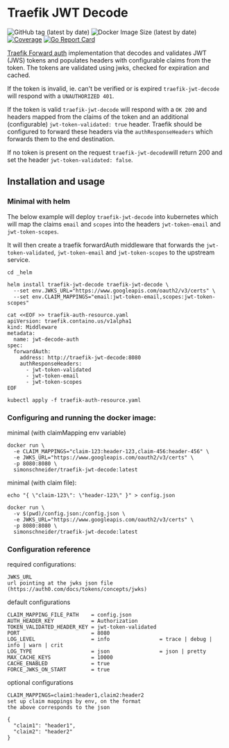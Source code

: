 # Traefik JWT Decode

![GitHub tag (latest by date)](https://img.shields.io/github/v/tag/SimonSchneider/traefik-jwt-decode)
![Docker Image Size (latest by date)](https://img.shields.io/docker/image-size/simonschneider/traefik-jwt-decode)
[![Coverage](http://gocover.io/_badge/github.com/SimonSchneider/traefik-jwt-decode/decoder)](http://gocover.io/github.com/SimonSchneider/traefik-jwt-decode/decoder)
[![Go Report Card](https://goreportcard.com/badge/github.com/SimonSchneider/traefik-jwt-decode)](https://goreportcard.com/report/github.com/SimonSchneider/traefik-jwt-decode)

[Traefik Forward auth](https://docs.traefik.io/middlewares/forwardauth/)
implementation that decodes and validates JWT (JWS) tokens and populates
headers with configurable claims from the token.
The tokens are validated using jwks, checked for expiration and cached.

If the token is invalid, ie. can't be verified or is expired `traefik-jwt-decode`
will respond with a `UNAUTHORIZED 401`.

If the token is valid `traefik-jwt-decode` will respond with a `OK 200` and
headers mapped from the claims of the token and an additional (configurable) `jwt-token-validated: true` header. 
Traefik should be configured to forward these headers via the `authResponseHeaders` which forwards them to the
end destination.

If no token is present on the request `traefik-jwt-decode`will return 200 and set the header `jwt-token-validated: false`.

## Installation and usage

### Minimal with helm

The below example will deploy `traefik-jwt-decode` into kubernetes which 
will map the claims `email` and `scopes` into the headers `jwt-token-email` and
`jwt-token-scopes`.

It will then create a traefik forwardAuth middleware that forwards the 
`jwt-token-validated`, `jwt-token-email` and `jwt-token-scopes` to the upstream service.
```
cd _helm

helm install traefik-jwt-decode traefik-jwt-decode \
  --set env.JWKS_URL="https://www.googleapis.com/oauth2/v3/certs" \
  --set env.CLAIM_MAPPINGS="email:jwt-token-email,scopes:jwt-token-scopes"

cat <<EOF >> traefik-auth-resource.yaml
apiVersion: traefik.containo.us/v1alpha1
kind: Middleware
metadata:
  name: jwt-decode-auth
spec:
  forwardAuth:
    address: http://traefik-jwt-decode:8080
    authResponseHeaders:
      - jwt-token-validated
      - jwt-token-email
      - jwt-token-scopes
EOF

kubectl apply -f traefik-auth-resource.yaml
```

### Configuring and running the docker image:

minimal (with claimMapping env variable)
```
docker run \
  -e CLAIM_MAPPINGS="claim-123:header-123,claim-456:header-456" \
  -e JWKS_URL="https://www.googleapis.com/oauth2/v3/certs" \
  -p 8080:8080 \
  simonschneider/traefik-jwt-decode:latest
```

minimal (with claim file):
```
echo "{ \"claim-123\": \"header-123\" }" > config.json

docker run \
  -v $(pwd)/config.json:/config.json \
  -e JWKS_URL="https://www.googleapis.com/oauth2/v3/certs" \
  -p 8080:8080 \
  simonschneider/traefik-jwt-decode:latest
```

### Configuration reference

required configurations:
```
JWKS_URL
url pointing at the jwks json file (https://auth0.com/docs/tokens/concepts/jwks)
```

default configurations
```
CLAIM_MAPPING_FILE_PATH    = config.json
AUTH_HEADER_KEY            = Authorization
TOKEN_VALIDATED_HEADER_KEY = jwt-token-validated
PORT                       = 8080
LOG_LEVEL                  = info                = trace | debug | info | warn | crit
LOG_TYPE                   = json                = json | pretty
MAX_CACHE_KEYS             = 10000
CACHE_ENABLED              = true
FORCE_JWKS_ON_START        = true
```

optional configurations
```
CLAIM_MAPPINGS=claim1:header1,claim2:header2
set up claim mappings by env, on the format
the above corresponds to the json

{
  "claim1": "header1",
  "claim2": "header2"
}
```
